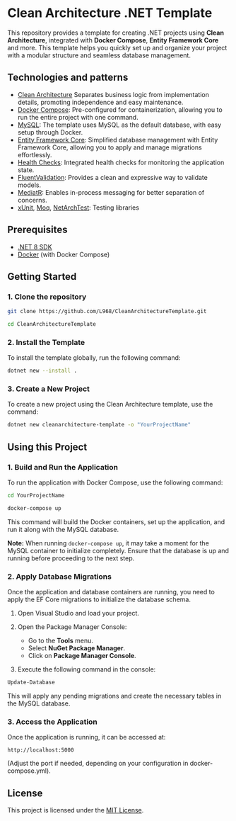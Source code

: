 # Clean Architecture .NET Template

This repository provides a template for creating .NET projects using **Clean Architecture**, integrated with **Docker Compose**, **Entity Framework Core** and more. This template helps you quickly set up and organize your project with a modular structure and seamless database management.

## Technologies and patterns

- [Clean Architecture](https://learn.microsoft.com/en-us/dotnet/architecture/modern-web-apps-azure/common-web-application-architectures#clean-architecture) Separates business logic from implementation details, promoting independence and easy maintenance.
- [Docker Compose](https://docs.docker.com/compose/): Pre-configured for containerization, allowing you to run the entire project with one command.
- [MySQL](https://www.mysql.com/): The template uses MySQL as the default database, with easy setup through Docker.
- [Entity Framework Core](https://docs.microsoft.com/en-us/ef/core/): Simplified database management with Entity Framework Core, allowing you to apply and manage migrations effortlessly.
- [Health Checks](https://www.nuget.org/packages/AspNetCore.HealthChecks.UI.Client): Integrated health checks for monitoring the application state.
- [FluentValidation](https://fluentvalidation.net/): Provides a clean and expressive way to validate models.
- [MediatR](https://github.com/jbogard/MediatR): Enables in-process messaging for better separation of concerns.
- [xUnit](https://xunit.net/), [Moq](https://github.com/moq), [NetArchTest](https://github.com/BenMorris/NetArchTest): Testing libraries

## Prerequisites

- [.NET 8 SDK](https://dotnet.microsoft.com/download/dotnet/8.0)
- [Docker](https://www.docker.com/get-started) (with Docker Compose)

## Getting Started

### 1. Clone the repository

```bash
git clone https://github.com/L968/CleanArchitectureTemplate.git

cd CleanArchitectureTemplate
```

### 2. Install the Template

To install the template globally, run the following command:

```bash
dotnet new --install .
```

### 3. Create a New Project

To create a new project using the Clean Architecture template, use the command:

```bash
dotnet new cleanarchitecture-template -o "YourProjectName"
```

## Using this Project

### 1. Build and Run the Application

To run the application with Docker Compose, use the following command:

```bash
cd YourProjectName

docker-compose up
```

This command will build the Docker containers, set up the application, and run it along with the MySQL database.

**Note:** When running `docker-compose up`, it may take a moment for the MySQL container to initialize completely. Ensure that the database is up and running before proceeding to the next step.

### 2. Apply Database Migrations

Once the application and database containers are running, you need to apply the EF Core migrations to initialize the database schema.

1. Open Visual Studio and load your project.

2. Open the Package Manager Console:
   - Go to the **Tools** menu.
   - Select **NuGet Package Manager**.
   - Click on **Package Manager Console**.

3. Execute the following command in the console:
```bash
Update-Database
```

This will apply any pending migrations and create the necessary tables in the MySQL database.

### 3. Access the Application

Once the application is running, it can be accessed at:

```text
http://localhost:5000
```

(Adjust the port if needed, depending on your configuration in docker-compose.yml).

## License

This project is licensed under the [MIT License](LICENSE.txt).